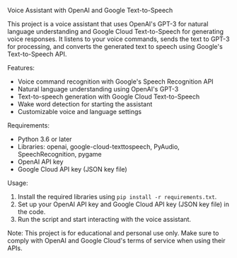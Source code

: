 Voice Assistant with OpenAI and Google Text-to-Speech

This project is a voice assistant that uses OpenAI's GPT-3 for natural language understanding and Google Cloud Text-to-Speech for generating voice responses. It listens to your voice commands, sends the text to GPT-3 for processing, and converts the generated text to speech using Google's Text-to-Speech API.

Features:
- Voice command recognition with Google's Speech Recognition API
- Natural language understanding using OpenAI's GPT-3
- Text-to-speech generation with Google Cloud Text-to-Speech
- Wake word detection for starting the assistant
- Customizable voice and language settings

Requirements:
- Python 3.6 or later
- Libraries: openai, google-cloud-texttospeech, PyAudio, SpeechRecognition, pygame
- OpenAI API key
- Google Cloud API key (JSON key file)

Usage:
1. Install the required libraries using `pip install -r requirements.txt`.
2. Set up your OpenAI API key and Google Cloud API key (JSON key file) in the code.
3. Run the script and start interacting with the voice assistant.

Note: This project is for educational and personal use only. Make sure to comply with OpenAI and Google Cloud's terms of service when using their APIs.
